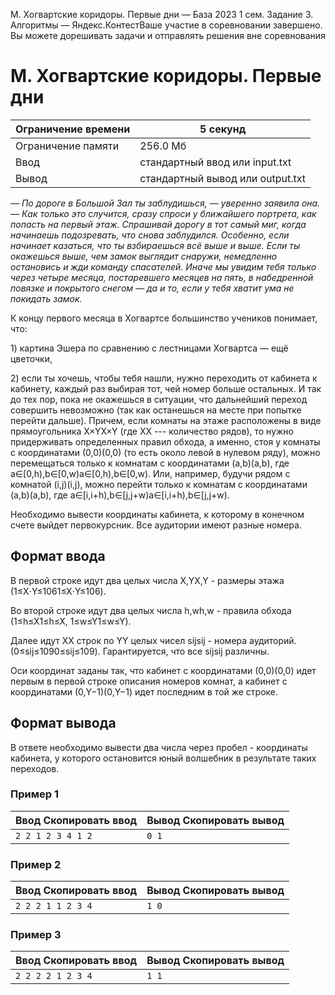  M. Хогвартские коридоры. Первые дни — База 2023 1 сем. Задание 3\. Алгоритмы — Яндекс.КонтестВаше участие в соревновании завершено. Вы можете дорешивать задачи и отправлять решения вне соревнования


M. Хогвартские коридоры. Первые дни
===================================




| Ограничение времени | 5 секунд |
| --- | --- |
| Ограничение памяти | 256\.0 Мб |
| Ввод | стандартный ввод или input.txt |
| Вывод | стандартный вывод или output.txt |






*— По дороге в Большой Зал ты заблудишься, — уверенно заявила она. — Как только это случится, сразу спроси у ближайшего портрета, как попасть на первый этаж. Спрашивай дорогу в тот самый миг, когда начинаешь подозревать, что снова заблудился. Особенно, если начинает казаться, что ты взбираешься всё выше и выше. Если ты окажешься выше, чем замок выглядит снаружи, немедленно остановись и жди команду спасателей. Иначе мы увидим тебя только через четыре месяца, постаревшего месяцев на пять, в набедренной повязке и покрытого снегом — да и то, если у тебя хватит ума не покидать замок.*


К концу первого месяца в Хогвартсе большинство учеников понимает, что:


1\) картина Эшера по сравнению с лестницами Хогвартса — ещё цветочки,


2\) если ты хочешь, чтобы тебя нашли, нужно переходить от кабинета к кабинету, каждый раз выбирая тот, чей номер больше остальных. И так до тех пор, пока не окажешься в ситуации, что дальнейший переход совершить невозможно (так как останешься на месте при попытке перейти дальше). Причем, если комнаты на этаже расположены в виде прямоугольника X×YX×Y (где XX \-\-\- количество рядов), то нужно придерживать определенных правил обхода, а именно, стоя у комнаты с координатами (0,0)(0,0) (то есть около левой в нулевом ряду), можно перемещаться только к комнатам с координатами (a,b)(a,b), где a∈\[0,h),b∈\[0,w)a∈\[0,h),b∈\[0,w). Или, например, будучи рядом с комнатой (i,j)(i,j), можно перейти только к комнатам с координатами (a,b)(a,b), где a∈\[i,i\+h),b∈\[j,j\+w)a∈\[i,i\+h),b∈\[j,j\+w). 


Необходимо вывести координаты кабинета, к которому в конечном счете выйдет первокурсник. Все аудитории имеют разные номера.




Формат ввода
------------




В первой строке идут два целых числа X,YX,Y \- размеры этажа (1≤X⋅Y≤1061≤X⋅Y≤106).


Во второй строке идут два целых числа h,wh,w \- правила обхода (1≤h≤X1≤h≤X, 1≤w≤Y1≤w≤Y).


Далее идут XX строк по YY целых чисел sijsij​ \- номера аудиторий. (0≤sij≤1090≤sij​≤109). Гарантируется, что все sijsij​ различны.


Оси координат заданы так, что кабинет с координатами (0,0)(0,0) идет первым в первой строке описания номеров комнат, а кабинет с координатами (0,Y−1)(0,Y−1) идет последним в той же строке.




Формат вывода
-------------




В ответе необходимо вывести два числа через пробел \- координаты кабинета, у которого остановится юный волшебник в результате таких переходов.






### Пример 1




| Ввод Скопировать ввод | Вывод Скопировать вывод |
| --- | --- |
| ``` 2 2 1 2 3 4 1 2  ``` | ``` 0 1  ``` |




### Пример 2




| Ввод Скопировать ввод | Вывод Скопировать вывод |
| --- | --- |
| ``` 2 2 2 1 1 2 3 4  ``` | ``` 1 0  ``` |




### Пример 3




| Ввод Скопировать ввод | Вывод Скопировать вывод |
| --- | --- |
| ``` 2 2 2 2 1 2 3 4  ``` | ``` 1 1  ``` |



